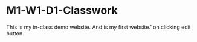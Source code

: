 # M1-W1-D1-Classwork
This is my  in-class demo  website. And is my  first website.’ on  clicking edit button.
